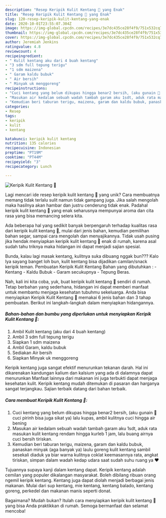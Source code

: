 ```yaml
---
description: "Resep Keripik Kulit Kentang 🥔 yang Enak"
title: "Resep Keripik Kulit Kentang 🥔 yang Enak"
slug: 120-resep-keripik-kulit-kentang-yang-enak
date: 2020-10-01T23:55:07.304Z
image: https://img-global.cpcdn.com/recipes/3e7dc435ce28f4f9/751x532cq70/keripik-kulit-kentang-🥔-foto-resep-utama.jpg
thumbnail: https://img-global.cpcdn.com/recipes/3e7dc435ce28f4f9/751x532cq70/keripik-kulit-kentang-🥔-foto-resep-utama.jpg
cover: https://img-global.cpcdn.com/recipes/3e7dc435ce28f4f9/751x532cq70/keripik-kulit-kentang-🥔-foto-resep-utama.jpg
author: Jeremiah Jenkins
ratingvalue: 4.8
reviewcount: 4
recipeingredient:
- " Kulit kentang aku dari 4 buah kentang"
- "3 sdm full tepung terigu"
- "1 sdm maizena"
- " Garam kaldu bubuk"
- " Air bersih"
- " Minyak uk menggoreng"
recipeinstructions:
- "Cuci kentang yang belum dikupas hingga benar2 bersih, (aku gunain 🧽 cuci pirinh bisa juga sikat ya) lalu kupas, ambil kulitnya cuci hingga air bening"
- "Masukan air kedalam sebuah wadah tambah garam aku 1sdt, aduk rata masukan kulit kentang rendam hingga kurleb 1 jam, lalu buang airnya cuci bersih tiriskan."
- "Kemudian beri taburan terigu, maizena, garam dan kaldu bubuk, panaskan minyak (aga banyak ya) laulu goreng kulit kentang sambil sesekali diaduk ya biar warna kulitnya coklat keemasannya rata, angkat tiriskan, simpan dalam wadah kedap udara saat sudah suhu ruang ya ❤️"
categories:
- Resep
tags:
- keripik
- kulit
- kentang

katakunci: keripik kulit kentang 
nutrition: 135 calories
recipecuisine: Indonesian
preptime: "PT19M"
cooktime: "PT44M"
recipeyield: "3"
recipecategory: Lunch

---
```



![Keripik Kulit Kentang 🥔](https://img-global.cpcdn.com/recipes/3e7dc435ce28f4f9/751x532cq70/keripik-kulit-kentang-🥔-foto-resep-utama.jpg)

Lagi mencari ide resep keripik kulit kentang 🥔 yang unik? Cara membuatnya memang tidak terlalu sulit namun tidak gampang juga. Jika salah mengolah maka hasilnya akan hambar dan justru cenderung tidak enak. Padahal keripik kulit kentang 🥔 yang enak seharusnya mempunyai aroma dan cita rasa yang bisa memancing selera kita.

Ada beberapa hal yang sedikit banyak berpengaruh terhadap kualitas rasa dari keripik kulit kentang 🥔, mulai dari jenis bahan, kemudian pemilihan bahan segar, sampai cara mengolah dan menyajikannya. Tidak usah pusing jika hendak menyiapkan keripik kulit kentang 🥔 enak di rumah, karena asal sudah tahu triknya maka hidangan ini dapat menjadi sajian spesial.

Bunda, kalau lagi masak kentang, kulitnya suka dibuang nggak bun??? Kalo Iya sayang banget loh bun, kulit kentang bisa dijadikan camilan/snack keripik teman. Pembuatan Keripik Kulit Kentang Bahan yang dibutuhkan : - Kentang - Kaldu Bubuk - Garam secukupnya - Tepung Beras.


Nah, kali ini kita coba, yuk, buat keripik kulit kentang 🥔 sendiri di rumah. Tetap berbahan yang sederhana, hidangan ini dapat memberi manfaat untuk membantu menjaga kesehatan tubuhmu sekeluarga. Anda bisa menyiapkan Keripik Kulit Kentang 🥔 memakai 6 jenis bahan dan 3 tahap pembuatan. Berikut ini langkah-langkah dalam menyiapkan hidangannya.

<!--inarticleads1-->

##### Bahan-bahan dan bumbu yang diperlukan untuk menyiapkan Keripik Kulit Kentang 🥔:

1. Ambil  Kulit kentang (aku dari 4 buah kentang)
1. Ambil 3 sdm full tepung terigu
1. Siapkan 1 sdm maizena
1. Ambil  Garam, kaldu bubuk
1. Sediakan  Air bersih
1. Siapkan  Minyak uk menggoreng


Keripik kentang juga sangat efektif menurunkan tekanan darah. Hal ini dikarenakan kandungan kalium dan kalsium yang ada di dalamnya dapat menurunkan Manfaat lainnya dari makanan ini juga terbukti dapat menjaga kesehatan kulit. Keripik kentang mudah ditemukan di pasaran dan harganya sangat terjangkau. Sajian terbaik datang dari bahan terbaik. 

<!--inarticleads2-->

##### Cara membuat Keripik Kulit Kentang 🥔:

1. Cuci kentang yang belum dikupas hingga benar2 bersih, (aku gunain 🧽 cuci pirinh bisa juga sikat ya) lalu kupas, ambil kulitnya cuci hingga air bening
1. Masukan air kedalam sebuah wadah tambah garam aku 1sdt, aduk rata masukan kulit kentang rendam hingga kurleb 1 jam, lalu buang airnya cuci bersih tiriskan.
1. Kemudian beri taburan terigu, maizena, garam dan kaldu bubuk, panaskan minyak (aga banyak ya) laulu goreng kulit kentang sambil sesekali diaduk ya biar warna kulitnya coklat keemasannya rata, angkat tiriskan, simpan dalam wadah kedap udara saat sudah suhu ruang ya ❤️


Tujuannya supaya kanji dalam kentang dapat. Keripik kentang adalah cemilan yang populer dikalangan masyarakat. Boleh dibilang ribuan orang ngemil keripik kentang. Kentang juga dapat diolah menjadi berbagai jenis makanan. Mulai dari sup kentang, mie kentang, kentang balado, kentang goreng, perkedel dan makanan manis seperti donat. 

Bagaimana? Mudah bukan? Itulah cara menyiapkan keripik kulit kentang 🥔 yang bisa Anda praktikkan di rumah. Semoga bermanfaat dan selamat mencoba!
